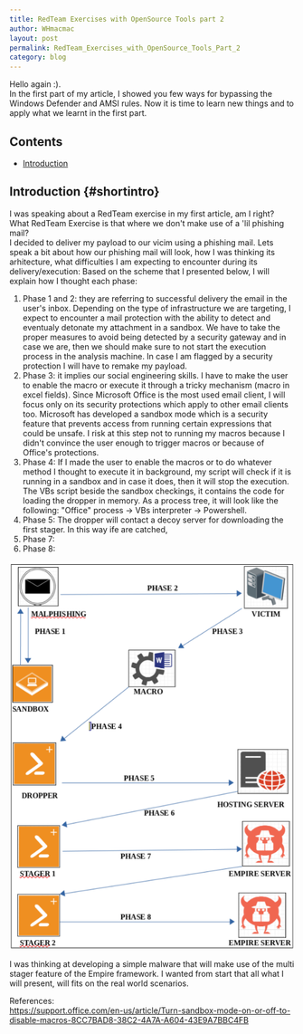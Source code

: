 ```yaml
---
title: RedTeam Exercises with OpenSource Tools part 2
author: WHmacmac
layout: post
permalink: RedTeam_Exercises_with_OpenSource_Tools_Part_2
category: blog
---
```


Hello again :).<br/> 
In the first <a href="https://whmacmac.github.io/RedTeam_Exercises_with_OpenSource_Tools_Part_1" style="text-decoration: none;">part</a> of my article, I showed you few ways for bypassing the Windows Defender and AMSI rules.
Now it is time to learn new things and to apply what we learnt in the first part. <br/>

## Contents
* [Introduction](#shortintro)

## Introduction {#shortintro}

I was speaking about a RedTeam exercise in my first article, am I right? What RedTeam Exercise is that where we don't make use of a 'lil phishing mail? <br/>
I decided to deliver my payload to our vicim using a phishing mail. Lets speak a bit about how our phishing mail will look, how I was thinking its arhitecture, what difficulties I am expecting to encounter during its delivery/execution:
Based on the scheme that I presented below, I will explain how I thought each phase:
<ol>
<li>Phase 1 and 2: they are referring to successful delivery the email in the user's inbox. Depending on the type of infrastructure we are targeting, I expect to encounter a mail protection with the ability to detect and eventualy detonate my attachment in a sandbox. We have to take the proper measures to avoid being detected by a security gateway and in case we are, then we should make sure to not start the execution process in the analysis machine. In case I am flagged by a security protection I will have to remake my payload.</li> 
<li>Phase 3: it implies our social engineering skills. I have to make the user to enable the macro or execute it through a tricky mechanism (macro in excel fields). Since Microsoft Office is the most used email client, I will focus only on its security protections which apply to other email clients too. Microsoft has developed a sandbox mode which is a security feature that prevents access from running certain expressions that could be unsafe. I risk at this step not to running my macros because I didn't convince the user enough to trigger macros or because of Office's protections. </li>
<li>Phase 4: If I made the user to enable the macros or to do whatever method I thought to execute it in background, my script will check if it is running in a sandbox and in case it does, then it will stop the execution. The VBs script beside the sandbox checkings, it contains the code for loading the dropper in memory. As a process tree, it will look like the following: "Office" process -> VBs interpreter -> Powershell.</li>
<li>Phase 5: The dropper will contact a decoy server for downloading the first stager. In this way ife are catched, </li>  

<li>Phase 7:</li>  
<li>Phase 8:</li>  
</ol>

<div>
<center><img src="/images/2020-04-16-RedTeam-Exercises-with-OpenSource-Tools-Part-2.md/arhitecture.png">
 </center>
</div>



I was thinking at developing a simple malware that will make use of the multi stager feature of the Empire framework. I wanted from start that all what I will present, will fits on the real world scenarios.


References:<br/>
https://support.office.com/en-us/article/Turn-sandbox-mode-on-or-off-to-disable-macros-8CC7BAD8-38C2-4A7A-A604-43E9A7BBC4FB
